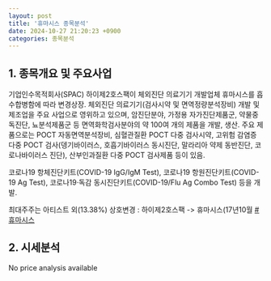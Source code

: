 ```yaml
---
layout: post
title: '휴마시스 종목분석'
date: 2024-10-27 21:20:23 +0900
categories: 종목분석
---
```


## 1. 종목개요 및 주요사업

기업인수목적회사(SPAC) 하이제2호스팩이 체외진단 의료기기 개발업체 휴마시스를 흡수합병함에 따라 변경상장. 체외진단 의료기기(검사시약 및 면역정량분석장비) 개발 및 제조업을 주요 사업으로 영위하고 있으며, 암진단분야, 가정용 자가진단제품군, 약물중독진단, 뇨분석제품군 등 면역화학검사분야의 약 100여 개의 제품을 개발, 생산. 주요 제품으로는 POCT 자동면역분석장비, 심혈관질환 POCT 다중 검사시약, 고위험 감염증 다중 POCT 검사(뎅기바이러스, 호흡기바이러스 동시진단, 말라리아 약제 동반진단, 코로나바이러스 진단), 산부인과질환 다중 POCT 검사제품 등이 있음.

코로나19 항체진단키트(COVID-19 IgG/IgM Test), 코로나19 항원진단키트(COVID-19 Ag Test), 코로나19·독감 동시진단키트(COVID-19/Flu Ag Combo Test) 등을 개발. 

최대주주는 아티스트 외(13.38%) 상호변경 : 하이제2호스팩 -> 휴마시스(17년10월
[#휴마시스](#)

## 2. 시세분석

No price analysis available
